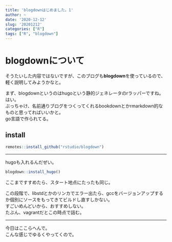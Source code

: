 ```yaml
---
title: 'blogdownはじめました。1'
author: ~
date: '2020-12-12'
slug: '20201212'
categories: ["R"]
tags: ["R", "blogdown"]
---
```





# blogdownについて

そうたいした内容ではないですが、このブログも**blogdown**を使っているので、軽く説明してみようかなと。

まず、blogdownというのはhugoという静的ジェネレータのrラッパーですね。はい。  
ぶっちゃけ、名前通りブログをつくってくれるbookdownとかrmarkdown的なものと思ってればいいかと。  
go言語で作られてる。

## install


```r
remotes::install_github("rstudio/blogdown")
```

---

hugoも入れるんだぜい。


```r
blogdown::install_hugo()
```

ここまですすめたら、スタート地点にたったも同じ。

この段階で、libstdとかのリンカでエラー出たら、gccをバージョンアップするか個別にソースをもってきてビルドし直すしかない。  
すごいめんどいから、おすすめしない。  
たぶん、vagrantだとこの時点で詰む。

---

今日はここらへんで。  
こんな感じでゆるくやってくので。
